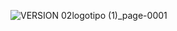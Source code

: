 
![VERSION 02logotipo (1)_page-0001](https://github.com/landalab0/landalab0/assets/139167629/f8b17154-01fc-4acf-b997-72e445e8ea59)

<!---
landalab0/landalab0 is a ✨ special ✨ repository because its `README.md` (this file) appears on your GitHub profile.
You can click the Preview link to take a look at your changes.
--->
